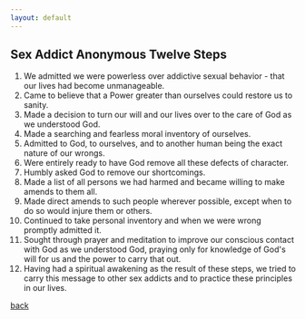 ```yaml
---
layout: default
---
```



## Sex Addict Anonymous Twelve Steps

1. We admitted we were powerless over addictive sexual behavior - that our lives had become unmanageable.
2. Came to believe that a Power greater than ourselves could restore us to sanity.
3. Made a decision to turn our will and our lives over to the care of God as we understood God.
4. Made a searching and fearless moral inventory of ourselves.
5. Admitted to God, to ourselves, and to another human being the exact nature of our wrongs.
6. Were entirely ready to have God remove all these defects of character.
7. Humbly asked God to remove our shortcomings.
8. Made a list of all persons we had harmed and became willing to make amends to them all.
9. Made direct amends to such people wherever possible, except when to do so would injure them or others.
10. Continued to take personal inventory and when we were wrong promptly admitted it.
11. Sought through prayer and meditation to improve our conscious contact with God as we understood God, praying only for knowledge of God's will for us and the power to carry that out.
12. Having had a spiritual awakening as the result of these steps, we tried to carry this message to other sex addicts and to practice these principles in our lives.

[back](./)
